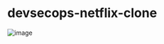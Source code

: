 # devsecops-netflix-clone
![image](https://github.com/mayaworld13/devsecops-netflix-clone/assets/127987256/7ba9cd77-98f1-43d2-a465-80d2210e552e)
